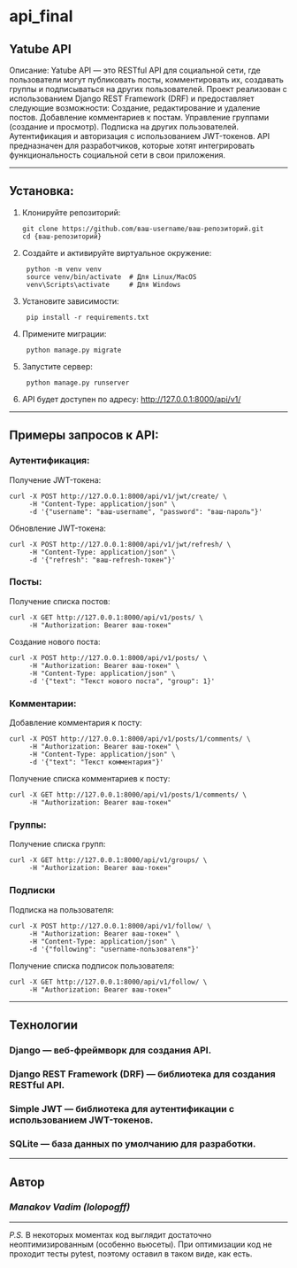 # api_final
## Yatube API

Описание:
Yatube API — это RESTful API для социальной сети, где пользователи могут публиковать посты, комментировать их, создавать группы и подписываться на других пользователей. Проект реализован с использованием Django REST Framework (DRF) и предоставляет следующие возможности:
Создание, редактирование и удаление постов.
Добавление комментариев к постам.
Управление группами (создание и просмотр).
Подписка на других пользователей.
Аутентификация и авторизация с использованием JWT-токенов.
API предназначен для разработчиков, которые хотят интегрировать функциональность социальной сети в свои приложения.
____
## Установка:
1) Клонируйте репозиторий:
    ```
    git clone https://github.com/ваш-username/ваш-репозиторий.git
    cd {ваш-репозиторий}
    ```

2) Создайте и активируйте виртуальное окружение:
   ```
    python -m venv venv
    source venv/bin/activate  # Для Linux/MacOS
    venv\Scripts\activate     # Для Windows
   ```

4) Установите зависимости:
   ```
    pip install -r requirements.txt
   ```

6) Примените миграции:
   ```
    python manage.py migrate
   ```

8) Запустите сервер:
   ```
    python manage.py runserver
   ```

10) API будет доступен по адресу:
    http://127.0.0.1:8000/api/v1/
____

## Примеры запросов к API:

### Аутентификация:
Получение JWT-токена:
```
curl -X POST http://127.0.0.1:8000/api/v1/jwt/create/ \
     -H "Content-Type: application/json" \
     -d '{"username": "ваш-username", "password": "ваш-пароль"}'
```
Обновление JWT-токена:
```
curl -X POST http://127.0.0.1:8000/api/v1/jwt/refresh/ \
     -H "Content-Type: application/json" \
     -d '{"refresh": "ваш-refresh-токен"}'
```
    
### Посты:
Получение списка постов:
```
curl -X GET http://127.0.0.1:8000/api/v1/posts/ \
     -H "Authorization: Bearer ваш-токен"
```

Создание нового поста:
```
curl -X POST http://127.0.0.1:8000/api/v1/posts/ \
     -H "Authorization: Bearer ваш-токен" \
     -H "Content-Type: application/json" \
     -d '{"text": "Текст нового поста", "group": 1}'
```

### Комментарии:

Добавление комментария к посту:
```
curl -X POST http://127.0.0.1:8000/api/v1/posts/1/comments/ \
     -H "Authorization: Bearer ваш-токен" \
     -H "Content-Type: application/json" \
     -d '{"text": "Текст комментария"}'
```

Получение списка комментариев к посту:
```
curl -X GET http://127.0.0.1:8000/api/v1/posts/1/comments/ \
     -H "Authorization: Bearer ваш-токен"
```

### Группы:

Получение списка групп:
```
curl -X GET http://127.0.0.1:8000/api/v1/groups/ \
     -H "Authorization: Bearer ваш-токен"
```
### Подписки
Подписка на пользователя:
```
curl -X POST http://127.0.0.1:8000/api/v1/follow/ \
     -H "Authorization: Bearer ваш-токен" \
     -H "Content-Type: application/json" \
     -d '{"following": "username-пользователя"}'
```
Получение списка подписок пользователя:

```
curl -X GET http://127.0.0.1:8000/api/v1/follow/ \
     -H "Authorization: Bearer ваш-токен"
```

___

## Технологии
### Django — веб-фреймворк для создания API.

### Django REST Framework (DRF) — библиотека для создания RESTful API.

### Simple JWT — библиотека для аутентификации с использованием JWT-токенов.

### SQLite — база данных по умолчанию для разработки.

___
## Автор
### *Manakov Vadim (lolopogff)*
___
*P.S.*
В некоторых моментах код выглядит достаточно неоптимизированным (особенно вьюсеты). При оптимизации код не проходит тесты pytest, поэтому оставил в таком виде, как есть.
